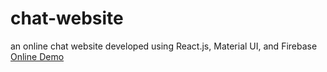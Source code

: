# chat-website
an online chat website developed using React.js, Material UI, and Firebase
[Online Demo](https://chat-room-6c467.web.app/)
